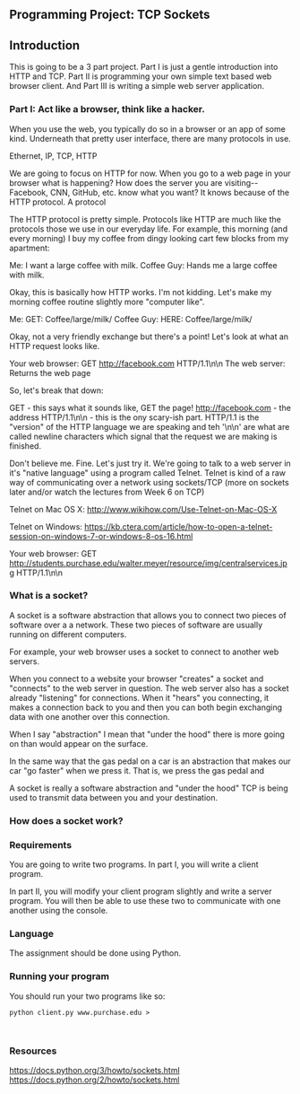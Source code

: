 ## Programming Project: TCP Sockets

## Introduction

This is going to be a 3 part project. Part I is just a gentle introduction into
HTTP and TCP. Part II is programming your own simple text based web browser client.
And Part III is writing a simple web server application.

### Part I: Act like a browser, think like a hacker.

When you use the web, you typically do so in a browser or an app of some kind.
Underneath that pretty user interface, there are many protocols in use.

Ethernet, IP, TCP, HTTP

We are going to focus on HTTP for now. When you go to a web page in your browser
what is happening? How does the server you are visiting--Facebook, CNN, GitHub,
etc. know what you want? It knows because of the HTTP protocol. A protocol

The HTTP protocol is pretty simple. Protocols like HTTP are much like the protocols
those we use in our everyday life. For example, this morning (and every morning) I buy
my coffee from dingy looking cart few blocks from my apartment:

Me: I want a large coffee with milk.
Coffee Guy: Hands me a large coffee with milk.

Okay, this is basically how HTTP works. I'm not kidding. Let's make my morning
coffee routine slightly more "computer like".

Me: GET: Coffee/large/milk/
Coffee Guy: HERE: Coffee/large/milk/

Okay, not a very friendly exchange but there's a point! Let's look at what an
HTTP request looks like. 

Your web browser: GET http://facebook.com HTTP/1.1\n\n
The web server:   Returns the web page

So, let's break that down:

GET - this says what it sounds like, GET the page!
http://facebook.com -  the address
HTTP/1.1\n\n - this is the ony scary-ish part. HTTP/1.1 is the "version" of the
HTTP language we are speaking and teh '\n\n' are what are called newline characters
which signal that the request we are making is finished.

Don't believe me. Fine. Let's just try it. We're going to talk to a web
server in it's "native language" using a program called Telnet. Telnet is kind
of a raw way of communicating over a network using sockets/TCP (more on sockets
later and/or watch the lectures from Week 6 on TCP)

Telnet on Mac OS X:
http://www.wikihow.com/Use-Telnet-on-Mac-OS-X

Telnet on Windows:
https://kb.ctera.com/article/how-to-open-a-telnet-session-on-windows-7-or-windows-8-os-16.html

Your web browser:
GET http://students.purchase.edu/walter.meyer/resource/img/centralservices.jpg HTTP/1.1\n\n

### What is a socket?

A socket is a software abstraction that allows you to connect two pieces of 
software over a a network. These two pieces of software are usually
running on different computers. 

For example, your web browser uses a socket to connect to another web servers.

When you connect to a website your browser "creates" a socket and "connects" to
the web server in question. The web server also has a socket already "listening"
for connections. When it "hears" you connecting, it makes a connection back to
you and then you can both begin exchanging data with one another over this
connection.

When I say "abstraction" I mean that "under the hood" there is more
going on than would appear on the surface. 

In the same way that the gas pedal on a car is an abstraction that makes our car
"go faster" when we press it. That is, we press the gas pedal and 

A socket is really a software abstraction and "under the hood" TCP is being
used to transmit data between you and your destination.

### How does a socket work?

### Requirements

You are going to write two programs. 
In part I, you will write a client program.

In part II, you will modify your client program slightly and write a server
program. You will then be able to use these two to communicate with one another
using the console.

### Language

The assignment should be done using Python.

### Running your program

You should run your two programs like so:

```
python client.py www.purchase.edu > 



```

### Resources

https://docs.python.org/3/howto/sockets.html
https://docs.python.org/2/howto/sockets.html



```
 
```
